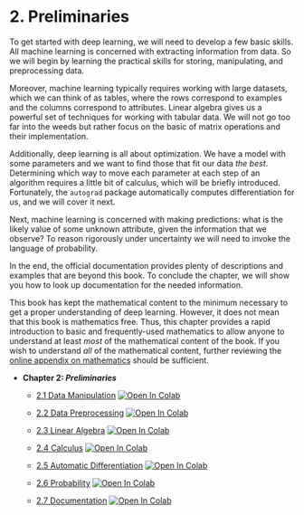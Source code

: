 2\. Preliminaries
=================================================================

To get started with deep learning, we will need to develop a few basic skills. All machine learning is concerned with extracting information from data. So we will begin by learning the practical skills for storing, manipulating, and preprocessing data.

Moreover, machine learning typically requires working with large datasets, which we can think of as tables, where the rows correspond to examples and the columns correspond to attributes. Linear algebra gives us a powerful set of techniques for working with tabular data. We will not go too far into the weeds but rather focus on the basic of matrix operations and their implementation.

Additionally, deep learning is all about optimization. We have a model with some parameters and we want to find those that fit our data _the best_. Determining which way to move each parameter at each step of an algorithm requires a little bit of calculus, which will be briefly introduced. Fortunately, the `autograd` package automatically computes differentiation for us, and we will cover it next.

Next, machine learning is concerned with making predictions: what is the likely value of some unknown attribute, given the information that we observe? To reason rigorously under uncertainty we will need to invoke the language of probability.

In the end, the official documentation provides plenty of descriptions and examples that are beyond this book. To conclude the chapter, we will show you how to look up documentation for the needed information.

This book has kept the mathematical content to the minimum necessary to get a proper understanding of deep learning. However, it does not mean that this book is mathematics free. Thus, this chapter provides a rapid introduction to basic and frequently-used mathematics to allow anyone to understand at least _most_ of the mathematical content of the book. If you wish to understand _all_ of the mathematical content, further reviewing the [online appendix on mathematics](https://d2l.ai/chapter_appendix-mathematics-for-deep-learning/index.html) should be sufficient.

* **Chapter 2: _Preliminaries_**

  * [2.1 Data Manipulation](2.1_Data_Manipulation.ipynb) [![Open In Colab](https://colab.research.google.com/assets/colab-badge.svg)](https://colab.research.google.com/github/developer-student-club-thapar/d2l-study-group/blob/master/tensorflow/chapter_02_preliminaries/2.1_Data_Manipulation.ipynb)

  * [2.2 Data Preprocessing](2.2_Data_Preprocessing.ipynb) [![Open In Colab](https://colab.research.google.com/assets/colab-badge.svg)](https://colab.research.google.com/github/developer-student-club-thapar/d2l-study-group/blob/master/tensorflow/chapter_02_preliminaries/2.2_Data_Preprocessing.ipynb)

  * [2.3 Linear Algebra](2.3_Linear_Algebra.ipynb) [![Open In Colab](https://colab.research.google.com/assets/colab-badge.svg)](https://colab.research.google.com/github/developer-student-club-thapar/d2l-study-group/blob/master/tensorflow/chapter_02_preliminaries/2.3_Linear_Algebra.ipynb)

  * [2.4 Calculus](2.4_Calculus.ipynb) [![Open In Colab](https://colab.research.google.com/assets/colab-badge.svg)](https://colab.research.google.com/github/developer-student-club-thapar/d2l-study-group/blob/master/tensorflow/chapter_02_preliminaries/2.4_Calculus.ipynb)

  * [2.5 Automatic Differentiation](2.5_Automatic_Differentiation.ipynb) [![Open In Colab](https://colab.research.google.com/assets/colab-badge.svg)](https://colab.research.google.com/github/developer-student-club-thapar/d2l-study-group/blob/master/tensorflow/chapter_02_preliminaries/2.5_Automatic_Differentiation.ipynb)

  * [2.6 Probability](2.6_Probability.ipynb) [![Open In Colab](https://colab.research.google.com/assets/colab-badge.svg)](https://colab.research.google.com/github/developer-student-club-thapar/d2l-study-group/blob/master/tensorflow/chapter_02_preliminaries/2.6_Probability.ipynb)

  * [2.7 Documentation](2.7_Documentation.ipynb) [![Open In Colab](https://colab.research.google.com/assets/colab-badge.svg)](https://colab.research.google.com/github/developer-student-club-thapar/d2l-study-group/blob/master/tensorflow/chapter_02_preliminaries/2.7_Documentation.ipynb)

